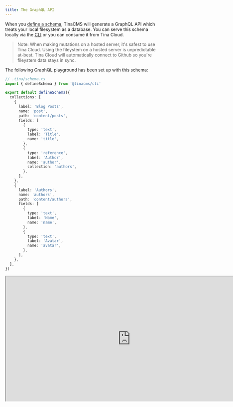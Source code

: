 ```yaml
---
title: The GraphQL API
---
```


When you [define a schema](/docs/schema), TinaCMS will generate a GraphQL API which treats your local filesystem as a database. You can serve this schema locally via the [CLI](/tina-cloud/cli) or you can consume it from Tina Cloud.

> Note: When making mutations on a hosted server, it's safest to use Tina Cloud. Using the fileystem on a hosted server is unpredictable at-best. Tina Cloud will automatically connect to Github so you're fileystem data stays in sync.

The following GraphQL playground has been set up with this schema:

```ts
// .tina/schema.ts
import { defineSchema } from '@tinacms/cli'

export default defineSchema({
  collections: [
    {
      label: 'Blog Posts',
      name: 'post',
      path: 'content/posts',
      fields: [
        {
          type: 'text',
          label: 'Title',
          name: 'title',
        },
        {
          type: 'reference',
          label: 'Author',
          name: 'author',
          collection: 'authors',
        },
      ],
    },
    {
      label: 'Authors',
      name: 'authors',
      path: 'content/authors',
      fields: [
        {
          type: 'text',
          label: 'Name',
          name: 'name',
        },
        {
          type: 'text',
          label: 'Avatar',
          name: 'avatar',
        },
      ],
    },
  ],
})
```

<iframe src="http://localhost:3000" width="800" height="400" />
